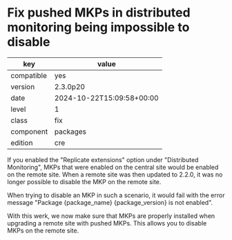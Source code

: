 [//]: # (werk v2)
# Fix pushed MKPs in distributed monitoring being impossible to disable

key        | value
---------- | ---
compatible | yes
version    | 2.3.0p20
date       | 2024-10-22T15:09:58+00:00
level      | 1
class      | fix
component  | packages
edition    | cre

If you enabled the "Replicate extensions" option under "Distributed Monitoring",
MKPs that were enabled on the central site would be enabled on the remote site.
When a remote site was then updated to 2.2.0, it was no longer possible to disable
the MKP on the remote site.

When trying to disable an MKP in such a scenario, it would fail with the error message
"Package {package_name} {package_version} is not enabled".

With this werk, we now make sure that MKPs are properly installed when upgrading
a remote site with pushed MKPs. This allows you to disable MKPs on the remote site.